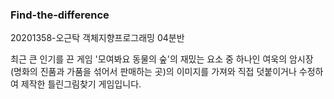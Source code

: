 ### Find-the-difference
20201358-오근탁 객체지향프로그래밍 04분반

최근 큰 인기를 끈 게임 '모여봐요 동물의 숲'의 재밌는 요소 중 하나인 여욱의 암시장 (명화의 진품과 가품을 섞어서 판매하는 곳)의 이미지를 가져와
직접 덧붙이거나 수정하여 제작한 틀린그림찾기 게임입니다.
